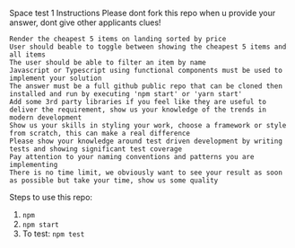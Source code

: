 Space test 1
Instructions
Please dont fork this repo when u provide your answer, dont give other applicants clues!

    Render the cheapest 5 items on landing sorted by price
    User should beable to toggle between showing the cheapest 5 items and all items
    The user should be able to filter an item by name
    Javascript or Typescript using functional components must be used to implement your solution
    The answer must be a full github public repo that can be cloned then installed and run by executing 'npm start' or 'yarn start'
    Add some 3rd party libraries if you feel like they are useful to deliver the requirement, show us your knowledge of the trends in modern development
    Show us your skills in styling your work, choose a framework or style from scratch, this can make a real difference
    Please show your knowledge around test driven development by writing tests and showing significant test coverage
    Pay attention to your naming conventions and patterns you are implementing
    There is no time limit, we obviously want to see your result as soon as possible but take your time, show us some quality

Steps to use this repo:

1. `npm`
2. `npm start`
3. To test: `npm test`
